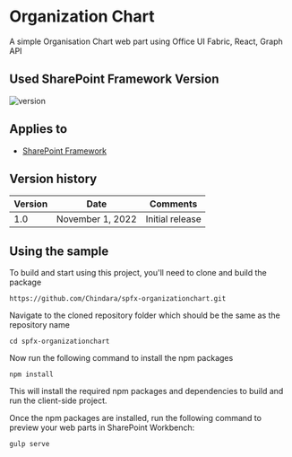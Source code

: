 # Organization Chart

A simple Organisation Chart web part using Office UI Fabric, React, Graph API

## Used SharePoint Framework Version

![version](https://img.shields.io/badge/version-1.13-green.svg)

## Applies to

- [SharePoint Framework](https://aka.ms/spfx)

## Version history

| Version | Date             | Comments        |
| ------- | ---------------- | --------------- |
| 1.0     | November 1, 2022 | Initial release |

## Using the sample

To build and start using this project, you'll need to clone and build the package

```shell
https://github.com/Chindara/spfx-organizationchart.git
```

Navigate to the cloned repository folder which should be the same as the repository name

```shell
cd spfx-organizationchart
```

Now run the following command to install the npm packages

```shell
npm install
```

This will install the required npm packages and dependencies to build and run the client-side project.

Once the npm packages are installed, run the following command to preview your web parts in SharePoint Workbench:

```shell
gulp serve
```